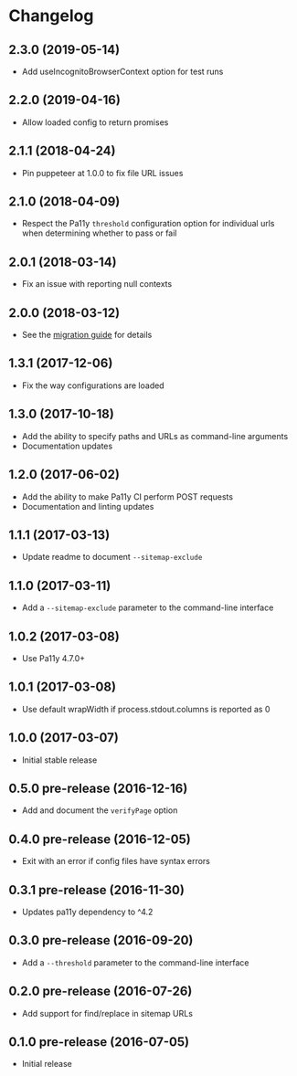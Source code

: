 # Changelog

## 2.3.0 (2019-05-14)

* Add useIncognitoBrowserContext option for test runs

## 2.2.0 (2019-04-16)

* Allow loaded config to return promises

## 2.1.1 (2018-04-24)

* Pin puppeteer at 1.0.0 to fix file URL issues

## 2.1.0 (2018-04-09)

* Respect the Pa11y `threshold` configuration option for individual urls when determining whether to pass or fail

## 2.0.1 (2018-03-14)

* Fix an issue with reporting null contexts

## 2.0.0 (2018-03-12)

* See the [migration guide](https://github.com/pa11y/pa11y-ci/blob/master/MIGRATION.md#migrating-from-10-to-20) for details

## 1.3.1 (2017-12-06)

* Fix the way configurations are loaded

## 1.3.0 (2017-10-18)

* Add the ability to specify paths and URLs as command-line arguments
* Documentation updates

## 1.2.0 (2017-06-02)

* Add the ability to make Pa11y CI perform POST requests
* Documentation and linting updates

## 1.1.1 (2017-03-13)

* Update readme to document `--sitemap-exclude`

## 1.1.0 (2017-03-11)

* Add a `--sitemap-exclude` parameter to the command-line interface

## 1.0.2 (2017-03-08)

* Use Pa11y 4.7.0+

## 1.0.1 (2017-03-08)

* Use default wrapWidth if process.stdout.columns is reported as 0

## 1.0.0 (2017-03-07)

* Initial stable release

## 0.5.0 pre-release (2016-12-16)

* Add and document the `verifyPage` option

## 0.4.0 pre-release (2016-12-05)

* Exit with an error if config files have syntax errors

## 0.3.1 pre-release (2016-11-30)

* Updates pa11y dependency to ^4.2

## 0.3.0 pre-release (2016-09-20)

* Add a `--threshold` parameter to the command-line interface

## 0.2.0 pre-release (2016-07-26)

* Add support for find/replace in sitemap URLs

## 0.1.0 pre-release (2016-07-05)

* Initial release
